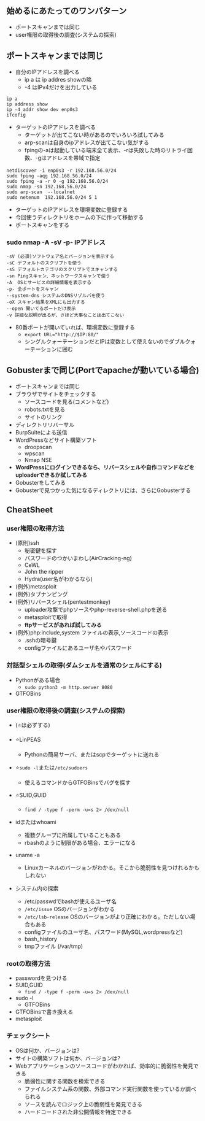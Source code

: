 ## 始めるにあたってのワンパターン
- ポートスキャンまでは同じ
- user権限の取得後の調査(システムの探索)

## ポートスキャンまでは同じ

- 自分のIPアドレスを調べる
  - ip a は ip addres showの略
  - -4 はIPv4だけを出力している 
```
ip a
ip address show
ip -4 addr show dev enp0s3
ifcofig
``` 
- ターゲットのIPアドレスを調べる
  - ターゲットが出てこない時があるのでいろいろ試してみる
  - arp-scanは自身のipアドレスが出てこない気がする
  - fpingの-aは起動している端末全て表示、-rは失敗した時のリトライ回数、-gはアドレスを帯域で指定
```
netdiscover -i enp0s3 -r 192.168.56.0/24　　
sudo fping -aqg 192.168.56.0/24
sudo fping -a -r 0 -g 192.168.56.0/24
sudo nmap -sn 192.168.56.0/24
sudo arp-scan  --localnet
sudo netenum  192.168.56.0/24 5 1
```

- ターゲットのIPアドレスを環境変数に登録する
- 今回使うディレクトリをホームの下に作って移動する
- ポートスキャンをする
### sudo nmap -A -sV -p- IPアドレス  

```
-sV (必須)ソフトウェア名とバージョンを表示する
-sC デフォルトのスクリプトを使う
-sS デフォルトカテゴリのスクリプトでスキャンする
-sn Pingスキャン、ネットワークスキャンで使う
-A  OSとサービスの詳細情報を表示する
-p- 全ポートをスキャン
--system-dns システムのDNSリゾルバを使う
-oX スキャン結果をXMLにも出力する
--open 開いてるポートだけ表示
-v 詳細な説明が出るが、さほど大事なことは出てこない
```
- 80番ポートが開いていれば、環境変数に登録する
  - `export URL="http://$IP:80/"`
  - シングルクォーテーションだとIPは変数として使えないのでダブルクォーテーションに囲む

## Gobusterまで同じ(Portでapacheが動いている場合)
- ポートスキャンまでは同じ
- ブラウザでサイトをチェックする
  - ソースコードを見る(コメントなど)
  - robots.txtを見る
  - サイトのリンク
- ディレクトリリバーサル
- BurpSuiteによる送信
- WordPressなどサイト構築ソフト
  - droopscan
  - wpscan
  - Nmap NSE 
- **WordPressにログインできるなら、リバースシェルや自作コマンドなどをuploaderできるか試してみる**
- Gobusterをしてみる
- Gobusterで見つかった気になるディレクトリには、さらにGobusterする

## CheatSheet

### user権限の取得方法
- (原則)ssh
  - 秘密鍵を探す
  - パスワードのつかいまわし(AirCracking-ng)
  - CeWL
  - John the ripper
  - Hydra(user名がわかるなら)
- (例外)metasploit
- (例外)タブナンピング
- (例外)リバースシェル(pentestmonkey)
  - uploader攻撃でphpソースやphp-reverse-shell.phpを送る
  - metasploitで取得
  - **ftpサービスがあれば試してみる**
- (例外)php:include,system ファイルの表示,ソースコードの表示
  - .sshの暗号鍵
  - configファイルにあるユーザ名やパスワード 

### 対話型シェルの取得(ダムシェルを通常のシェルにする)
- Pythonがある場合
  - `sudo python3 -m http.server 8080`
- GTFOBins  

### user権限の取得後の調査(システムの探索)
- (⭐️は必ずする)
- ⭐️LinPEAS
  - Pythonの簡易サーバ、またはscpでターゲットに送れる
- ⭐️`sudo -l`または`/etc/sudoers`
  - 使えるコマンドからGTFOBinsでバグを探す 
- ⭐️SUID,GUID
  - `find / -type f -perm -u=s 2> /dev/null` 

- idまたはwhoami
  - 複数グループに所属していることもある
  - rbashのように制限がある場合、エラーになる 
- uname -a
  - Linuxカーネルのバージョンがわかる。そこから脆弱性を見つけれるかもしれない
- システム内の探索
  - /etc/passwdでbashが使えるユーザ名
  - `/etc/issue` OSのバージョンがわかる
  - `/etc/lsb-release` OSのバージョンがより正確にわかる。ただしない場合もある
  - configファイルのユーザ名、パスワード(MySQL,wordpressなど) 
  - bash_history
  - tmpファイル (/var/tmp) 

### rootの取得方法
- passwordを見つける
- SUID,GUID
  - `find / -type f -perm -u=s 2> /dev/null` 
- sudo -l
  - GTFOBins 
- GTFOBinsで書き換える
- metasploit

### チェックシート
- OSは何か、バージョンは?
- サイトの構築ソフトは何か、バージョンは?
- Webアプリケーションのソースコードがわかれば、効率的に脆弱性を発見できる
  - 脆弱性に関する関数を検索できる
  - ファイルシステム系の関数、外部コマンド実行関数を使っているか調べられる
  - ソースを読んでロジック上の脆弱性を発見できる
  - ハードコードされた非公開情報を特定できる
